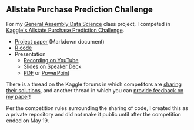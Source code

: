 ## Allstate Purchase Prediction Challenge

For my [General Assembly Data Science](https://generalassemb.ly/education/data-science) class project, I competed in [Kaggle's Allstate Purchase Prediction Challenge](http://www.kaggle.com/c/allstate-purchase-prediction-challenge).

* [Project paper](allstate-paper.md) (Markdown document)
* [R code](allstate-code.R)
* Presentation
	* [Recording on YouTube](https://www.youtube.com/watch?v=HGr1yQV3Um0)
	* [Slides on Speaker Deck](https://speakerdeck.com/justmarkham/allstate-purchase-prediction-challenge-on-kaggle)
	* [PDF](allstate-presentation.pdf) or [PowerPoint](allstate-presentation.pptx)

There is a thread on the Kaggle forums in which competitors are [sharing their solutions](http://www.kaggle.com/c/allstate-purchase-prediction-challenge/forums/t/8218/solution-sharing), and another thread in which you can [provide feedback on my paper](http://www.kaggle.com/c/allstate-purchase-prediction-challenge/forums/t/8222/i-wrote-a-paper-on-the-allstate-competition-feedback-is-welcome/)!

Per the competition rules surrounding the sharing of code, I created this as a private repository and did not make it public until after the competition ended on May 19.
